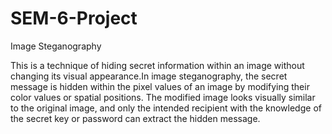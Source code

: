 # SEM-6-Project
Image Steganography

This is a technique of hiding secret information within an image without changing its visual appearance.In image steganography, the secret message is hidden within the pixel values of an image by modifying their color values or spatial positions. The modified image looks visually similar to the original image, and only the intended recipient with the knowledge of the secret key or password can extract the hidden message. 




